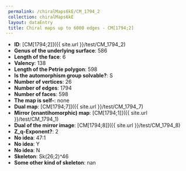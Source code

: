 ```yaml
--- 
 permalink: /chiralMaps6kE/CM_1794_2 
 collection: chiralMaps6kE
 layout: dataEntry
 title: Chiral maps up to 6000 edges - CM[1794;2]
---
```


- **ID**: [CM[1794;2]]({{ site.url }}/test/CM_1794_2)
- **Genus of the underlying surface**: 586
- **Length of the face**: 6
- **Valency**: 138
- **Length of the Petrie polygon**: 598
- **Is the automorphism group solvable?**: S
- **Number of vertices**: 26
- **Number of edges**: 1794
- **Number of faces**: 598
- **The map is self-**: none
- **Dual map**: [CM[1794;7]]({{ site.url }}/test/CM_1794_7)
- **Mirror (enantihomorphic) map**: [CM[1794;1]]({{ site.url }}/test/CM_1794_1)
- **Dual of the mirror image**: [CM[1794;8]]({{ site.url }}/test/CM_1794_8)
- **Z_q-Exponent?**: 2
- **No idea**:  47:1
- **No idea**: Y
- **No idea**: N
- **Skeleton**: Sk(26;2)^46
- **Some other kind of skeleton**: nan

